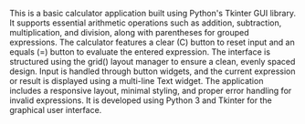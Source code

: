 This is a basic calculator application built using Python's Tkinter GUI library. It supports essential arithmetic operations such as addition, subtraction, multiplication, and division, along with parentheses for grouped expressions. The calculator features a clear (C) button to reset input and an equals (=) button to evaluate the entered expression. The interface is structured using the grid() layout manager to ensure a clean, evenly spaced design. Input is handled through button widgets, and the current expression or result is displayed using a multi-line Text widget. The application includes a responsive layout, minimal styling, and proper error handling for invalid expressions. It is developed using Python 3 and Tkinter for the graphical user interface.
